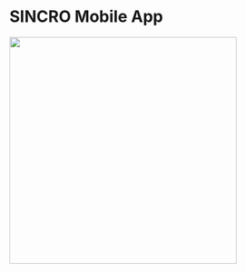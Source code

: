 # SINCRO Mobile App

<p align="left">
  <img src="https://github.com/ISEL-ADEETC-LEIC-PFC/ps1718v-ps1718v-g41/blob/master/Docs/Architectures/simplearchitecture_newversion.png" width="400"/>
</p>
